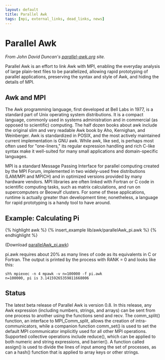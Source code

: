 ```yaml
---
layout: default
title: Parallel Awk
tags: [mpi, external_links, dead_links, news]
---
```


Parallel Awk
============

_From John David Duncan's [parallel-awk.org][1] site._

Parallel Awk is an effort to link Awk with MPI, enabling the everyday
analysis of large plain-text files to be parallelized, allowing rapid
prototyping of parallel applications, preserving the syntax and style
of Awk, and hiding the details of MPI.

Awk and MPI
-----------

The Awk programming language, first developed at Bell Labs in 1977, is a
standard part of Unix operating system distributions.  It is a compact
language, commonly used in systems administration and in commercial
(as opposed to scientific) computing. The half dozen books about awk
include the original slim and very readable Awk book by Aho, Kernighan,
and Weinberger. Awk is standardized in POSIX, and the most actively
maintained current implementation is GNU awk. While awk, like sed,
is perhaps most often used for "one-liners," its regular expression
handling and rich C-like syntax make it well-suited for many small
applications and domain-specific languages.

MPI is a standard Message Passing Interface for parallel computing created
by the MPI Forum, implemented in two widely-used free distributions
(LAM/MPI and MPICH) and in optimized versions provided by many hardware
vendors. MPI libraries are often linked with Fortran or C code in
scientific computing tasks, such as matrix calculations, and run on
supercomputers or Beowulf clusters.  For some of these applications,
runtime is actually greater than development time; nonetheless, a language
for rapid prototyping is a handy tool to have around.

Example: Calculating Pi
-----------------------

{% highlight awk %}
{% insert_example lib/awk/parallelAwk_pi.awk %}
{% endhighlight %}

(Download [parallelAwk_pi.awk]({{site.baseurl}}/lib/awk/parallelAwk_pi.awk))

pi.awk requires about 20% as many lines of code as its equivalents in
C or Fortran.  The output is printed by the process with RANK = 0 and
looks like this:

	sh% mpiexec -n 4 mpawk -v n=100000 -f pi.awk
	n=100000, pi is 3.14159265359811668006

Status
------

The latest beta release of Parallel Awk is version 0.8. In this release,
any Awk expression (including numbers, strings, and arrays) can be sent
from one process to another using the functions send and recv. The
comm_split() function, an interface to MPI_Comm_split, allows the
creation of intra-communicators, while a companion function comm_set()
is used to set the default MPI communicator implicitly used for all other
MPI operations. Supported collective operations include reduce(), which
can be applied to both numeric and string expressions, and barrier(). A
function called assign() is used to divide the lines of input among the
set of processes, as can a hash() function that is applied to array keys
or other strings.

[1]: http://parallel-awk.org
